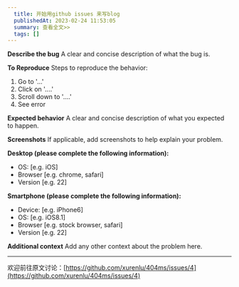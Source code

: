 ```yaml
---
  title: 开始用github issues 来写blog
  publishedAt: 2023-02-24 11:53:05
  summary: 查看全文>>
  tags: []
---
```


**Describe the bug**
A clear and concise description of what the bug is.

**To Reproduce**
Steps to reproduce the behavior:

1. Go to '...'
2. Click on '....'
3. Scroll down to '....'
4. See error

**Expected behavior**
A clear and concise description of what you expected to happen.

**Screenshots**
If applicable, add screenshots to help explain your problem.

**Desktop (please complete the following information):**

- OS: [e.g. iOS]
- Browser [e.g. chrome, safari]
- Version [e.g. 22]

**Smartphone (please complete the following information):**

- Device: [e.g. iPhone6]
- OS: [e.g. iOS8.1]
- Browser [e.g. stock browser, safari]
- Version [e.g. 22]

**Additional context**
Add any other context about the problem here.

---

欢迎前往原文讨论：[https://github.com/xurenlu/404ms/issues/4](https://github.com/xurenlu/404ms/issues/4)
